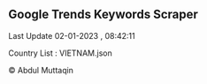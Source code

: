 

## Google Trends Keywords Scraper 
 
Last Update 02-01-2023 , 08:42:11

Country List :
VIETNAM.json



© Abdul Muttaqin 
